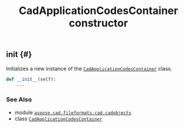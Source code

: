 ﻿---
title: CadApplicationCodesContainer constructor
second_title: Aspose.CAD for Python via .NET API References
description: 
type: docs
weight: 10
url: /python-net/aspose.cad.fileformats.cad.cadobjects/cadapplicationcodescontainer/__init__/
is_root: false
---

## __init__ {#}

Initializes a new instance of the [`CadApplicationCodesContainer`](/cad/python-net/aspose.cad.fileformats.cad.cadobjects/cadapplicationcodescontainer) class.



```python
def __init__(self):
    ...
```





### See Also
* module [`aspose.cad.fileformats.cad.cadobjects`](../../)
* class [`CadApplicationCodesContainer`](/cad/python-net/aspose.cad.fileformats.cad.cadobjects/cadapplicationcodescontainer)
